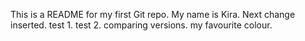 This is a README for my first Git repo.
My name is Kira.
Next change inserted.
test 1.
test 2.
comparing versions.
my favourite colour.